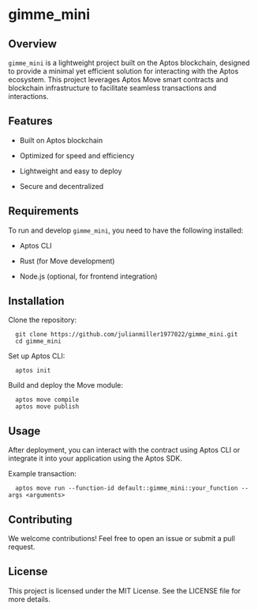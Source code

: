 
# gimme_mini

## Overview

`gimme_mini` is a lightweight project built on the Aptos blockchain, designed to provide a minimal yet efficient solution for interacting with the Aptos ecosystem. This project leverages Aptos Move smart contracts and blockchain infrastructure to facilitate seamless transactions and interactions.

## Features

-   Built on Aptos blockchain
    
-   Optimized for speed and efficiency
    
-   Lightweight and easy to deploy
    
-   Secure and decentralized
    

## Requirements

To run and develop `gimme_mini`, you need to have the following installed:

-   Aptos CLI
    
-   Rust (for Move development)
    
-   Node.js (optional, for frontend integration)
    

## Installation

Clone the repository:

```
  git clone https://github.com/julianmiller1977022/gimme_mini.git
  cd gimme_mini
```

Set up Aptos CLI:

```
  aptos init
```

Build and deploy the Move module:

```
  aptos move compile
  aptos move publish
```

## Usage

After deployment, you can interact with the contract using Aptos CLI or integrate it into your application using the Aptos SDK.

Example transaction:

```
  aptos move run --function-id default::gimme_mini::your_function --args <arguments>
```

## Contributing

We welcome contributions! Feel free to open an issue or submit a pull request.

## License

This project is licensed under the MIT License. See the LICENSE file for more details.
